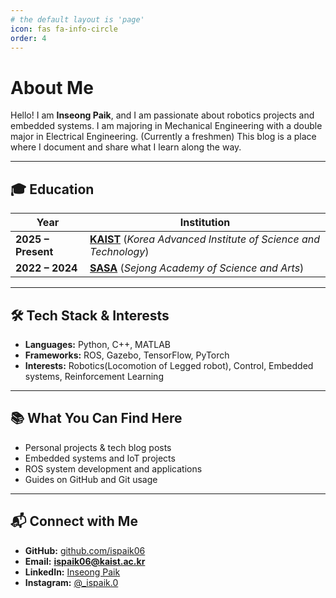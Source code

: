 ```yaml
---
# the default layout is 'page'
icon: fas fa-info-circle
order: 4
---
```


# About Me

Hello! I am **Inseong Paik**, and I am passionate about robotics projects and embedded systems. I am majoring in Mechanical Engineering with a double major in Electrical Engineering. (Currently a freshmen)
This blog is a place where I document and share what I learn along the way.


---


## 🎓 Education

| Year              | Institution |
|------------------|------------------|
| **2025 – Present** | [**KAIST**](https://www.kaist.ac.kr/en/) (*Korea Advanced Institute of Science and Technology*) |
| **2022 – 2024**   | [**SASA**](https://sasa.sjeduhs.kr/sasa-s/main.do?sso=ok) (*Sejong Academy of Science and Arts*) |

---

## 🛠 Tech Stack & Interests
- **Languages:** Python, C++, MATLAB
- **Frameworks:** ROS, Gazebo, TensorFlow, PyTorch
- **Interests:** Robotics(Locomotion of Legged robot), Control, Embedded systems, Reinforcement Learning


---


## 📚 What You Can Find Here
- Personal projects & tech blog posts
- Embedded systems and IoT projects
- ROS system development and applications
- Guides on GitHub and Git usage


---


## 📬 Connect with Me
- **GitHub:** [github.com/ispaik06](https://github.com/ispaik06)
- **Email:** **ispaik06@kaist.ac.kr**
- **LinkedIn:** [Inseong Paik](https://www.linkedin.com/in/inseong-paik-7b2982354/)
- **Instagram:** [@_ispaik.0](https://www.instagram.com/_ispaik.0/)
